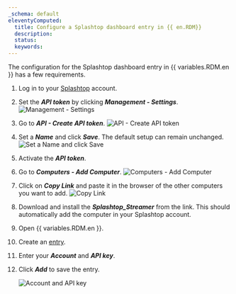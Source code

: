 ```yaml
---
_schema: default
eleventyComputed:
  title: Configure a Splashtop dashboard entry in {{ en.RDM}}
  description:
  status:
  keywords:
---
```

The configuration for the Splashtop dashboard entry in {{ variables.RDM.en }} has a few requirements.

1. Log in to your [Splashtop](https://my.splashtop.com/signin) account.
2. Set the ***API token*** by clicking ***Management - Settings***. ![Management - Settings](https://cdnweb.devolutions.net/docs/RDMW6052_2024_2.png)
3. Go to ***API - Create API token***. ![API - Create API token](https://cdnweb.devolutions.net/docs/RDMW6053_2024_2.png)
4. Set a ***Name*** and click ***Save***. The default setup can remain unchanged. ![Set a Name and click Save](https://cdnweb.devolutions.net/docs/RDMW6054_2024_2.png)
5. Activate the ***API token***.
6. Go to ***Computers - Add Computer***. ![Computers - Add Computer](https://cdnweb.devolutions.net/docs/RDMW6055_2024_2.png)
7. Click on ***Copy Link*** and paste it in the browser of the other computers you want to add. ![Copy Link](https://cdnweb.devolutions.net/docs/RDMW6056_2024_2.png)
8. Download and install the ***Splashtop\_Streamer*** from the link. This should automatically add the computer in your Splashtop account.
9. Open {{ variables.RDM.en }}.
10. Create an [entry](/rdm/commands/edit/entries/creating-new-entry/).
11. Enter your ***Account*** and ***API key***.
12. Click ***Add*** to save the entry.

    ![Account and API key](https://cdnweb.devolutions.net/docs/RDMW6051_2024_2.png)